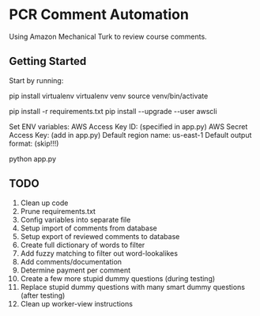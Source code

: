 # PCR Comment Automation

Using Amazon Mechanical Turk to review course comments. 

## Getting Started
Start by running:

pip install virtualenv
virtualenv venv
source venv/bin/activate

pip install -r requirements.txt
pip install --upgrade --user awscli

Set ENV variables:
	AWS Access Key ID: (specified in app.py)
	AWS Secret Access Key: (add in app.py)
	Default region name: us-east-1
	Default output format: (skip!!!)


python app.py


## TODO

1. Clean up code
2. Prune requirements.txt
3. Config variables into separate file
4. Setup import of comments from database
5. Setup export of reviewed comments to database
6. Create full dictionary of words to filter
7. Add fuzzy matching to filter out word-lookalikes
8. Add comments/documentation
9. Determine payment per comment
10. Create a few more stupid dummy questions (during testing)
11. Replace stupid dummy questions with many smart dummy questions (after testing)
12. Clean up worker-view instructions

